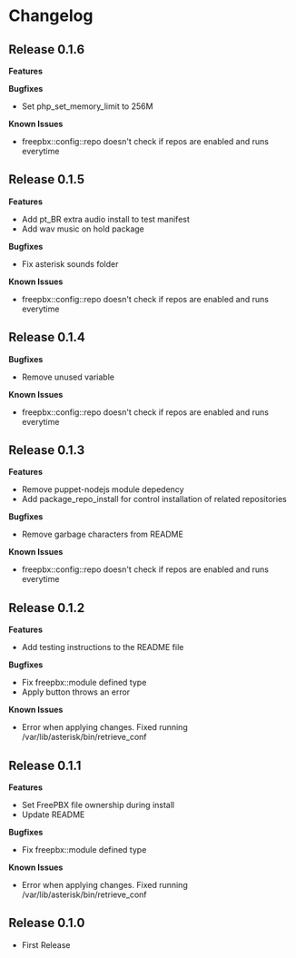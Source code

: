 # Changelog

## Release 0.1.6

**Features**

**Bugfixes**
- Set php_set_memory_limit to 256M

**Known Issues**
- freepbx::config::repo doesn't check if repos are enabled and runs everytime


## Release 0.1.5

**Features**
- Add pt_BR extra audio install to test manifest
- Add wav music on hold package

**Bugfixes**
- Fix asterisk sounds folder

**Known Issues**
- freepbx::config::repo doesn't check if repos are enabled and runs everytime

## Release 0.1.4

**Bugfixes**

- Remove unused variable

**Known Issues**
- freepbx::config::repo doesn't check if repos are enabled and runs everytime

## Release 0.1.3

**Features**

- Remove puppet-nodejs module depedency
- Add package_repo_install for control installation of related repositories

**Bugfixes**

- Remove garbage characters from README

**Known Issues**
- freepbx::config::repo doesn't check if repos are enabled and runs everytime

## Release 0.1.2

**Features**

- Add testing instructions to the README file

**Bugfixes**

- Fix freepbx::module defined type
- Apply button throws an error

**Known Issues**
- Error when applying changes. Fixed running /var/lib/asterisk/bin/retrieve_conf

## Release 0.1.1

**Features**

- Set FreePBX file ownership during install
- Update README

**Bugfixes**

- Fix freepbx::module defined type

**Known Issues**
- Error when applying changes. Fixed running /var/lib/asterisk/bin/retrieve_conf

## Release 0.1.0

- First Release

